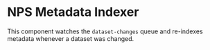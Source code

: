 # NPS Metadata Indexer
This component watches the `dataset-changes` queue and re-indexes metadata whenever a dataset was changed.